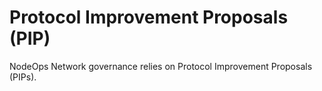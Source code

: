 # Protocol Improvement Proposals (PIP)

NodeOps Network governance relies on Protocol Improvement Proposals (PIPs).